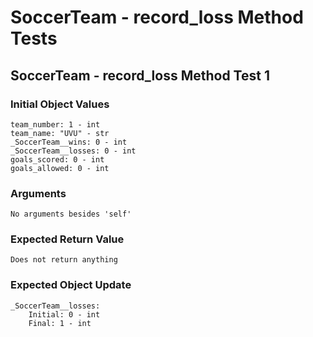 # SoccerTeam - record_loss Method Tests

## SoccerTeam - record_loss Method Test 1

### Initial Object Values
````
team_number: 1 - int
team_name: "UVU" - str
_SoccerTeam__wins: 0 - int
_SoccerTeam__losses: 0 - int
goals_scored: 0 - int
goals_allowed: 0 - int
````

### Arguments
````
No arguments besides 'self'
````

### Expected Return Value
````
Does not return anything
````

### Expected Object Update
````
_SoccerTeam__losses:
	Initial: 0 - int
	Final: 1 - int
````

